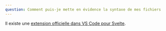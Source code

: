 ```yaml
---
question: Comment puis-je mette en évidence la syntaxe de mes fichiers .svelte dans VS Code
---
```


Il existe une [extension officielle dans VS Code pour Svelte](https://marketplace.visualstudio.com/items?itemName=svelte.svelte-vscode).
